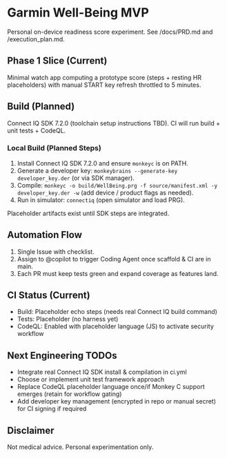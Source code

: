 # Garmin Well-Being MVP

Personal on-device readiness score experiment. See /docs/PRD.md and /execution_plan.md.

## Phase 1 Slice (Current)
Minimal watch app computing a prototype score (steps + resting HR placeholders) with manual START key refresh throttled to 5 minutes.

## Build (Planned)
Connect IQ SDK 7.2.0 (toolchain setup instructions TBD). CI will run build + unit tests + CodeQL.

### Local Build (Planned Steps)
1. Install Connect IQ SDK 7.2.0 and ensure `monkeyc` is on PATH.
2. Generate a developer key: `monkeybrains --generate-key developer_key.der` (or via SDK manager).
3. Compile: `monkeyc -o build/WellBeing.prg -f source/manifest.xml -y developer_key.der -w` (add device / product flags as needed).
4. Run in simulator: `connectiq` (open simulator and load PRG).

Placeholder artifacts exist until SDK steps are integrated.

## Automation Flow
1. Single Issue with checklist.
2. Assign to @copilot to trigger Coding Agent once scaffold & CI are in main.
3. Each PR must keep tests green and expand coverage as features land.

## CI Status (Current)
- Build: Placeholder echo steps (needs real Connect IQ build command)
- Tests: Placeholder (no harness yet)
- CodeQL: Enabled with placeholder language (JS) to activate security workflow

## Next Engineering TODOs
- Integrate real Connect IQ SDK install & compilation in ci.yml
- Choose or implement unit test framework approach
- Replace CodeQL placeholder language once/if Monkey C support emerges (retain for workflow gating)
 - Add developer key management (encrypted in repo or manual secret) for CI signing if required

## Disclaimer
Not medical advice. Personal experimentation only.
